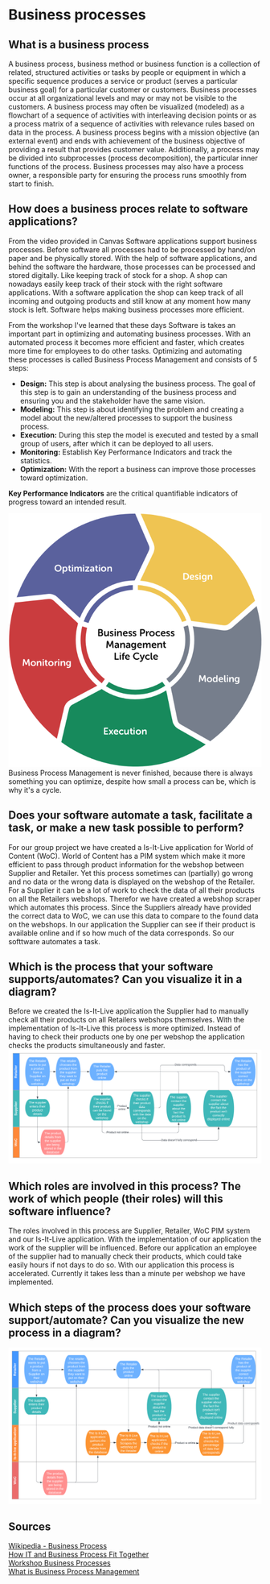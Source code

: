 # Business processes
## What is a business process
A business process, business method or business function is a collection of related, structured activities or tasks by people or equipment in which a specific sequence produces a service or product (serves a particular business goal) for a particular customer or customers. Business processes occur at all organizational levels and may or may not be visible to the customers. A business process may often be visualized (modeled) as a flowchart of a sequence of activities with interleaving decision points or as a process matrix of a sequence of activities with relevance rules based on data in the process. A business process begins with a mission objective (an external event) and ends with achievement of the business objective of providing a result that provides customer value. Additionally, a process may be divided into subprocesses (process decomposition), the particular inner functions of the process. Business processes may also have a process owner, a responsible party for ensuring the process runs smoothly from start to finish.

## How does a business proces relate to software applications? 
From the video provided in Canvas Software applications support business processes. Before software all processes had to be processed by hand/on paper and be physically stored. With the help of software applications, and behind the software the hardware, those processes can be processed and stored digitally. Like keeping track of stock for a shop. A shop can nowadays easily keep track of their stock with the right software applications. With a software application the shop can keep track of all incoming and outgoing products and still know at any moment how many stock is left. Software helps making business processes more efficient.

From the workshop I've learned that these days Software is takes an important part in optimizing and automating business processes. With an automated process it becomes more efficient and faster, which creates more time for employees to do other tasks. Optimizing and automating these processes is called Business Process Management and consists of 5 steps:
- **Design:** This step is about analysing the business process. The goal of this step is to gain an understanding of the business process and ensuring you and the stakeholder have the same vision.
- **Modeling:** This step is about identifying the problem and creating a model about the new/altered processes to support the business process.
- **Execution:** During this step the model is executed and tested by a small group of users, after which it can be deployed to all users.
- **Monitoring:** Establish Key Performance Indicators and track the statistics. 
- **Optimization:** With the report a business can improve those processes toward optimization.

**Key Performance Indicators** are the critical quantifiable indicators of progress toward an intended result.

![Business Process Management Cycle](https://github.com/S3-HSDM/Portfolio/blob/main/images/BusinessProcessManagementCycle.png)
Business Process Management is never finished, because there is always something you can optimize, despite how small a process can be, which is why it's a cycle.

## Does your software automate a task, facilitate a task, or make a new task possible to perform? 
For our group project we have created a Is-It-Live application for World of Content (WoC). World of Content has a PIM system which make it more efficient to pass through product information for the webshop between Supplier and Retailer. Yet this process sometimes can (partially) go wrong and no data or the wrong data is displayed on the  webshop of the Retailer. For a Supplier it can be a lot of work to check the data of all their products on all the Retailers webshops. Therefor we have created a webshop scraper which automates this process. Since the Suppliers already have provided the correct data to WoC, we can use this data to compare to the found data on the webshops. In our application the Supplier can see if their product is available online and if so how much of the data corresponds. So our softtware automates a task.

## Which is the process that your software supports/automates? Can you visualize it in a diagram?
Before we created the Is-It-Live application the Supplier had to manually check all their products on all Retailers webshops themselves. With the implementation of Is-It-Live this process is more optimized. Instead of having to check their products one by one per webshop the application checks the products simultaneously and faster.
![Business Process Without Is-It-Live application](https://github.com/S3-HSDM/Portfolio/blob/main/images/BusinessProcessWithoutIsItLive.png)

## Which roles are involved in this process? The work of which people (their roles) will this software influence? 
The roles involved in this process are Supplier, Retailer, WoC PIM system and our Is-It-Live application. With the implementation of our application the work of the supplier will be influenced. Before our application an employee of the supplier had to manually check their products, which could take easily hours if not days to do so. With our application this process is accelerated. Currently it takes less than a minute per webshop we have implemented.

## Which steps of the process does your software support/automate? Can you visualize the new process in a diagram? 
![Business Process Is-It-Live application](https://github.com/S3-HSDM/Portfolio/blob/main/images/BusinessProcessIsItLive.png)

## Sources
[Wikipedia - Business Process](https://en.wikipedia.org/wiki/Business_process) </br>
[How IT and Business Process Fit Together](https://www.youtube.com/watch?v=3iAp9me4P1c&ab_channel=TheProcessConsultant) </br>
[Workshop Business Processes](https://github.com/fontys-open-up/2223nj-db03/blob/main/user-story-mapping-workshop/Business%20process.md) </br>
[What is Business Process Management](https://www.happyfox.com/what-is-business-process-management/)
